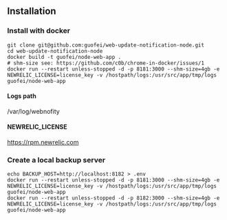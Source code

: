 ## Installation

### Install with docker
```
git clone git@github.com:guofei/web-update-notification-node.git
cd web-update-notification-node
docker build -t guofei/node-web-app .
# shm-size see: https://github.com/c0b/chrome-in-docker/issues/1
docker run --restart unless-stopped -d -p 8181:3000 --shm-size=4gb -e NEWRELIC_LICENSE=license_key -v /hostpath/logs:/usr/src/app/tmp/logs guofei/node-web-app
```

#### Logs path
/var/log/webnofity

#### NEWRELIC_LICENSE
https://rpm.newrelic.com

### Create a local backup server
```
echo BACKUP_HOST=http://localhost:8182 > .env
docker run --restart unless-stopped -d -p 8181:3000 --shm-size=4gb -e NEWRELIC_LICENSE=license_key -v /hostpath/logs:/usr/src/app/tmp/logs guofei/node-web-app
docker run --restart unless-stopped -d -p 8182:3000 --shm-size=4gb -e NEWRELIC_LICENSE=license_key -v /hostpath/logs:/usr/src/app/tmp/logs guofei/node-web-app
```

